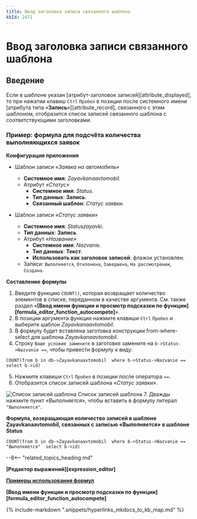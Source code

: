 ```yaml
---
title: Ввод заголовка записи связанного шаблона
kbId: 2471
---
```


# Ввод заголовка записи связанного шаблона

## Введение

Если в шаблоне указан [атрибут-заголовок записей][attribute_displayed], то при нажатии клавиш `Ctrl` `Пробел` в позиции после системного имени [атрибута типа «**Запись**»][attribute_record], связанного с этим шаблоном, отобразится список записей связанного шаблона с соответствующими заголовками.

### Пример: формула для подсчёта количества выполняющихся заявок

**Конфигурация приложения**

- Шаблон записи *«Заявка на автомобиль»*

    - **Системное имя**: *Zayavkanaavtomobil*.
    - Атрибут *«Статус»*
        - **Системное имя**: *Status*.
        - **Тип данных**: **Запись**.
        - **Связанный шаблон**: *Статус заявки*.
- Шаблон записи *«Статус заявки»*

    - **Системное имя**: *Statuszayavki*.
    - **Тип данных**: **Запись**.
    - Атрибут *«Название»*
        - **Системное имя**: *Nazvanie*.
        - **Тип данных**: **Текст**.
        - **Использовать как заголовок записей**: флажок установлен.
    - Записи: `Выполняется`, `Отклонена`, `Завершена`, `На рассмотрении`, `Создана`.

**Составление формулы**

1. Введите функцию `COUNT()`, которая возвращает количество элементов в списке, переданном в качестве аргумента. См. также раздел «**[Ввод имени функции и просмотр подсказки по функции][formula_editor_function_autocompete]**».
2. В позиции аргумента функции нажмите клавиши `Ctrl` `Пробел` и выберите шаблон *Zayavkanaavtomobil*.
3. В формулу будет вставлена заготовка конструкции from-where-select для шаблона *Zayavkanaavtomobil*.
4. Строку `Ваше условие замените` в заготовке замените на `b->Status->Nazvanie ==`, чтобы привести формулу к виду:

```
COUNT(from b in db->Zayavkanaavtomobil  where b->Status->Nazvanie == select b->id) 
```
5. Нажмите клавиши `Ctrl` `Пробел` в позиции после оператора `==`.
6. Отобразится список записей шаблона *«Статус заявки»*.
![Список записей шаблона](https://kb.comindware.ru/assets/formula_editor_record_heading_autocomplete.png)
Список записей шаблона
7. Дважды нажмите пункт *«Выполняется»*, чтобы вставить в формулу литерал `"Выполняется"`.

**Формула, возвращающая количество записей в шаблоне Zayavkanaavtomobil, связанных с записью «Выполняется» в шаблоне Status**

```
COUNT(from b in db->Zayavkanaavtomobil  where b->Status->Nazvanie == "Выполняется"  select b->id) 
```

--8<-- "related_topics_heading.md"

**[Редактор выражений][expression_editor]**

**[Примеры использования формул](https://kb.comindware.ru/category.php?id=409)**

**[Ввод имени функции и просмотр подсказки по функции][formula_editor_function_autocompete]**

{% include-markdown ".snippets/hyperlinks_mkdocs_to_kb_map.md" %}
